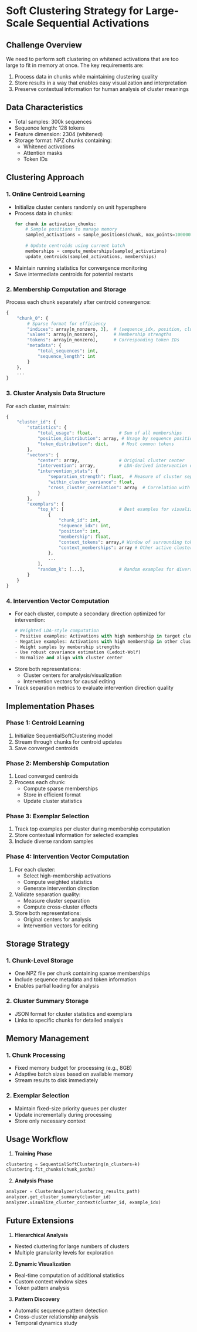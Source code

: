 # Soft Clustering Strategy for Large-Scale Sequential Activations

## Challenge Overview
We need to perform soft clustering on whitened activations that are too large to fit in memory at once. The key requirements are:
1. Process data in chunks while maintaining clustering quality
2. Store results in a way that enables easy visualization and interpretation
3. Preserve contextual information for human analysis of cluster meanings

## Data Characteristics
- Total samples: 300k sequences
- Sequence length: 128 tokens
- Feature dimension: 2304 (whitened)
- Storage format: NPZ chunks containing:
  - Whitened activations
  - Attention masks
  - Token IDs

## Clustering Approach

### 1. Online Centroid Learning
- Initialize cluster centers randomly on unit hypersphere
- Process data in chunks:
  ```python
  for chunk in activation_chunks:
      # Sample positions to manage memory
      sampled_activations = sample_positions(chunk, max_points=100000)
      
      # Update centroids using current batch
      memberships = compute_memberships(sampled_activations)
      update_centroids(sampled_activations, memberships)
  ```
- Maintain running statistics for convergence monitoring
- Save intermediate centroids for potential restarts

### 2. Membership Computation and Storage
Process each chunk separately after centroid convergence:
```python
{
    "chunk_0": {
        # Sparse format for efficiency
        "indices": array[n_nonzero, 3],  # (sequence_idx, position, cluster_idx)
        "values": array[n_nonzero],      # Membership strengths
        "tokens": array[n_nonzero],      # Corresponding token IDs
        "metadata": {
            "total_sequences": int,
            "sequence_length": int
        }
    },
    ...
}
```

### 3. Cluster Analysis Data Structure
For each cluster, maintain:
```python
{
    "cluster_id": {
        "statistics": {
            "total_usage": float,          # Sum of all memberships
            "position_distribution": array, # Usage by sequence position
            "token_distribution": dict,     # Most common tokens
        },
        "vectors": {
            "center": array,               # Original cluster center
            "intervention": array,         # LDA-derived intervention direction
            "intervention_stats": {
                "separation_strength": float,  # Measure of cluster separation
                "within_cluster_variance": float,
                "cross_cluster_correlation": array  # Correlation with other clusters
            }
        },
        "exemplars": {
            "top_k": [                     # Best examples for visualization
                {
                    "chunk_id": int,
                    "sequence_idx": int,
                    "position": int,
                    "membership": float,
                    "context_tokens": array,# Window of surrounding tokens
                    "context_memberships": array # Other active clusters
                },
                ...
            ],
            "random_k": [...],             # Random examples for diversity
        }
    }
}
```

### 4. Intervention Vector Computation
- For each cluster, compute a secondary direction optimized for intervention:
  ```python
  # Weighted LDA-style computation
  - Positive examples: Activations with high membership in target cluster
  - Negative examples: Activations with high membership in other clusters
  - Weight samples by membership strengths
  - Use robust covariance estimation (Ledoit-Wolf)
  - Normalize and align with cluster center
  ```
- Store both representations:
  - Cluster centers for analysis/visualization
  - Intervention vectors for causal editing
- Track separation metrics to evaluate intervention direction quality

## Implementation Phases

### Phase 1: Centroid Learning
1. Initialize SequentialSoftClustering model
2. Stream through chunks for centroid updates
3. Save converged centroids

### Phase 2: Membership Computation
1. Load converged centroids
2. Process each chunk:
   - Compute sparse memberships
   - Store in efficient format
   - Update cluster statistics

### Phase 3: Exemplar Selection
1. Track top examples per cluster during membership computation
2. Store contextual information for selected examples
3. Include diverse random samples

### Phase 4: Intervention Vector Computation
1. For each cluster:
   - Select high-membership activations
   - Compute weighted statistics
   - Generate intervention direction
2. Validate separation quality:
   - Measure cluster separation
   - Compute cross-cluster effects
3. Store both representations:
   - Original centers for analysis
   - Intervention vectors for editing

## Storage Strategy

### 1. Chunk-Level Storage
- One NPZ file per chunk containing sparse memberships
- Include sequence metadata and token information
- Enables partial loading for analysis

### 2. Cluster Summary Storage
- JSON format for cluster statistics and exemplars
- Links to specific chunks for detailed analysis

## Memory Management

### 1. Chunk Processing
- Fixed memory budget for processing (e.g., 8GB)
- Adaptive batch sizes based on available memory
- Stream results to disk immediately

### 2. Exemplar Selection
- Maintain fixed-size priority queues per cluster
- Update incrementally during processing
- Store only necessary context

## Usage Workflow

1. **Training Phase**
```python
clustering = SequentialSoftClustering(n_clusters=k)
clustering.fit_chunks(chunk_paths)
```

2. **Analysis Phase**
```python
analyzer = ClusterAnalyzer(clustering_results_path)
analyzer.get_cluster_summary(cluster_id)
analyzer.visualize_cluster_context(cluster_id, example_idx)
```

## Future Extensions

1. **Hierarchical Analysis**
- Nested clustering for large numbers of clusters
- Multiple granularity levels for exploration

2. **Dynamic Visualization**
- Real-time computation of additional statistics
- Custom context window sizes
- Token pattern analysis

3. **Pattern Discovery**
- Automatic sequence pattern detection
- Cross-cluster relationship analysis
- Temporal dynamics study 